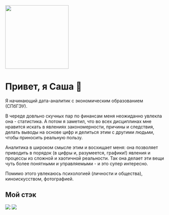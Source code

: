 <picture>
<img src="https://i.giphy.com/VHI6svvhu5xuqzyAoM.webp" width="200" height="200">
</picture>

# Привет, я Саша 👋
Я начинающий дата-аналитик с экономическим образованием (СПбГЭУ).

В череде довльно скучных пар по финансам меня неожиданно увлекла она - статистика. А потом я заметил, что во всех дисциплинах мне нравится искать в явлениях закономерности, причины и следствия, делать выводы на основе цифр и делиться этим с другими людьми, чтобы приносить реальную пользу.

Аналитика в широком смысле этим и восхищает меня: она позволяет приводить в порядок (в цифры и, разумеется, графики!) явления и процессы из сложной и хаотичной реальности. Так она делает эти
вещи чуть более понятными и управляемыми - и это супер интересно.

Помимо этого увлекаюсь психологией (личности и общества), киноискусством, фотографией.

## Мой стэк
![](https://camo.githubusercontent.com/a86faa225c4232bae3ec6d1f22902b00591ac5bceb4b6bace5fb79ddf941d8fc/68747470733a2f2f696d672e736869656c64732e696f2f62616467652f2d507974686f6e2d4646463f7374796c653d666f722d7468652d6261646765266c6f676f3d707974686f6e)
![](https://camo.githubusercontent.com/6d4beeafe3e21059548fd54b5ab22987b6d816320492c70b3442e8c2ffbebc41/68747470733a2f2f696d672e736869656c64732e696f2f62616467652f2d4a7570797465725f4e6f7465626f6f6b2d4646463f7374796c653d666f722d7468652d6261646765266c6f676f3d4a757079746572)


